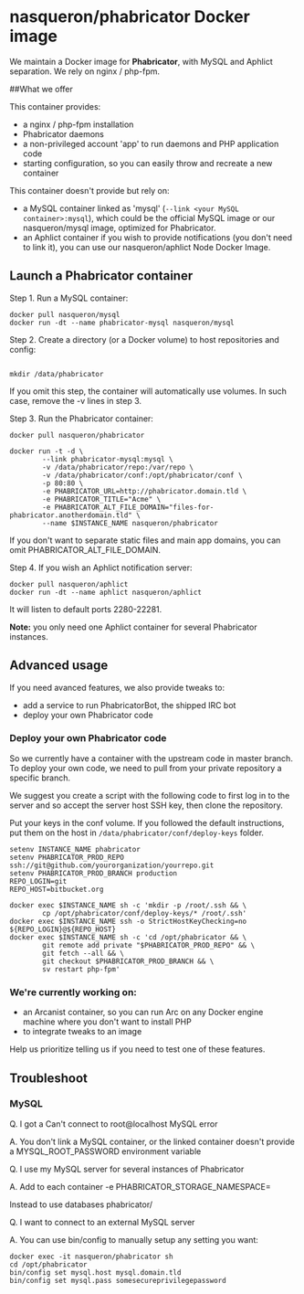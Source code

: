 # nasqueron/phabricator Docker image

We maintain a Docker image for **Phabricator**, with MySQL and Aphlict  separation. We rely on nginx / php-fpm.

##What we offer

This container provides:

* a nginx / php-fpm installation
* Phabricator daemons
* a non-privileged account 'app' to run daemons and PHP application code
* starting configuration, so you can easily throw and recreate a new container

This container doesn't provide but rely on:

* a MySQL container linked as 'mysql' (`--link <your MySQL container>:mysql`),   which could be the official MySQL image or our nasqueron/mysql image, optimized for Phabricator.
* an Aphlict container if you wish to provide notifications (you don't need to link it), you can use our nasqueron/aphlict Node Docker Image.

## Launch a Phabricator container

Step 1. Run a MySQL container:

```
docker pull nasqueron/mysql
docker run -dt --name phabricator-mysql nasqueron/mysql
```

Step 2. Create a directory (or a Docker volume) to host repositories and config:
```

mkdir /data/phabricator
```

If you omit this step, the container will automatically use volumes.
In such case, remove the -v lines in step 3.

Step 3. Run the Phabricator container:

```
docker pull nasqueron/phabricator

docker run -t -d \
        --link phabricator-mysql:mysql \
        -v /data/phabricator/repo:/var/repo \
        -v /data/phabricator/conf:/opt/phabricator/conf \
        -p 80:80 \
        -e PHABRICATOR_URL=http://phabricator.domain.tld \
        -e PHABRICATOR_TITLE="Acme" \
        -e PHABRICATOR_ALT_FILE_DOMAIN="files-for-phabricator.anotherdomain.tld" \
        --name $INSTANCE_NAME nasqueron/phabricator
```

If you don't want to separate static files and main app domains, you can omit PHABRICATOR_ALT_FILE_DOMAIN.

Step 4. If you wish an Aphlict notification server:

```
docker pull nasqueron/aphlict
docker run -dt --name aphlict nasqueron/aphlict
```

It will listen to default ports 2280-22281.

**Note:** you only need one Aphlict container for several Phabricator instances.

## Advanced usage

If you need avanced features, we also provide tweaks to:

* add a service to run PhabricatorBot, the shipped IRC bot
* deploy your own Phabricator code

### Deploy your own Phabricator code

So we currently have a container with the upstream code in master branch. To deploy your own code, we need to pull from your private repository a specific branch.

We suggest you create a script with the following code to first log in to the server and so accept the server host SSH key, then clone the repository.

Put your keys in the conf volume. If you followed the default instructions, put them on the host in `/data/phabricator/conf/deploy-keys` folder.

```
setenv INSTANCE_NAME phabricator
setenv PHABRICATOR_PROD_REPO ssh://git@github.com/yourorganization/yourrepo.git
setenv PHABRICATOR_PROD_BRANCH production
REPO_LOGIN=git
REPO_HOST=bitbucket.org

docker exec $INSTANCE_NAME sh -c 'mkdir -p /root/.ssh && \
        cp /opt/phabricator/conf/deploy-keys/* /root/.ssh'
docker exec $INSTANCE_NAME ssh -o StrictHostKeyChecking=no ${REPO_LOGIN}@${REPO_HOST}
docker exec $INSTANCE_NAME sh -c 'cd /opt/phabricator && \
        git remote add private "$PHABRICATOR_PROD_REPO" && \
        git fetch --all && \
        git checkout $PHABRICATOR_PROD_BRANCH && \
        sv restart php-fpm'
```

### We're currently working on:

* an Arcanist container, so you can run Arc on any Docker engine machine
  where you don't want to install PHP
* to integrate tweaks to an image

Help us prioritize telling us if you need to test one of these features.

## Troubleshoot

### MySQL

Q. I got a Can't connect to root@localhost MySQL error

A. You don't link a MySQL container, or the linked container doesn't provide
   a MYSQL_ROOT_PASSWORD environment variable

Q. I use my MySQL server for several instances of Phabricator

A. Add to each container -e PHABRICATOR_STORAGE_NAMESPACE=<a different prefix>

   Instead to use databases phabricator/

Q. I want to connect to an external MySQL server

A. You can use bin/config to manually setup any setting you want:

```
docker exec -it nasqueron/phabricator sh
cd /opt/phabricator
bin/config set mysql.host mysql.domain.tld
bin/config set mysql.pass somesecureprivilegepassword
```
